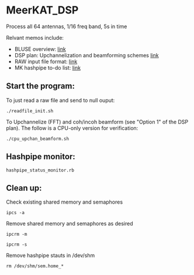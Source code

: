 # MeerKAT_DSP

Process all 64 antennas, 1/16 freq band, 5s in time

Relvant memos include:

* BLUSE overview:  [link](https://docs.google.com/document/d/1uj7vAF1FXq7kQcGdi2lr7K2eg98MFW3d3eqsAB2Z3LQ/edit#heading=h.twuqnlahbx18)
* DSP plan: Upchannelization and beamforming schemes [link](https://docs.google.com/document/d/1mrrn3YFABuoYqy0pkphNJYT4j44_slB8VltTEUHSlv0/edit#)
* RAW input file format: [link](https://docs.google.com/document/d/1dnye0HHSlVqRXH7rQ7v3wly0qKg-3_9tGJzaTI-76s4/edit#)
* MK hashpipe to-do list: [link](https://docs.google.com/document/d/1NrggefvZZ1pxu1ArdtUJGn7RGECHQMxR_JlFeLr0jpc/edit#)

## Start the program:

To just read a raw file and send to null ouput:
```
./readfile_init.sh
```

To Upchannelize (FFT) and coh/incoh beamform (see "Option 1" of the DSP plan). The follow is a CPU-only version for verification:
```
./cpu_upchan_beamform.sh
```


## Hashpipe monitor:

```
hashpipe_status_monitor.rb
```

## Clean up:

Check existing shared memory and semaphores

```
ipcs -a
```

Remove shared memory and semaphores as desired

```
ipcrm -m

ipcrm -s
```

Remove hashpipe stauts in /dev/shm

```
rm /dev/shm/sem.home_*
```
